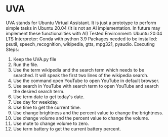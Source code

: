 # UVA
UVA stands for Ubuntu Virtual Assistant. It is just a prototype to perform simple tasks in Ubuntu 20.04
(It is not an AI implementation. In future may implement these functionalities with AI)
Tested Environment: Ubuntu 20.04 LTS
Interpreter: Conda with python 3.9
Packages needed to be installed: psutil, speech_recognition, wikipedia, gtts, mpg321, pyaudio.
Executing Steps:
1. Keep the UVA.py file
2. Run the file.
3. Use the term wikipedia and the search term which needs to be searched. It will speak the first two lines of the wikipedia search.
4. Use the command open YouTube to open YouTube in default browser.
5. Use search in YouTube with search term to open YouTube and search the desired search term.
6. Use term date to get today's date.
7. Use day for weekday.
8. Use time to get the current time.
9. Use change brightness and the percent value to change the brightness.
10. Use change volume and the percent value to change the volume.
11. Use mute to change volume to zero.
12. Use term battery to get the current battery percent.
